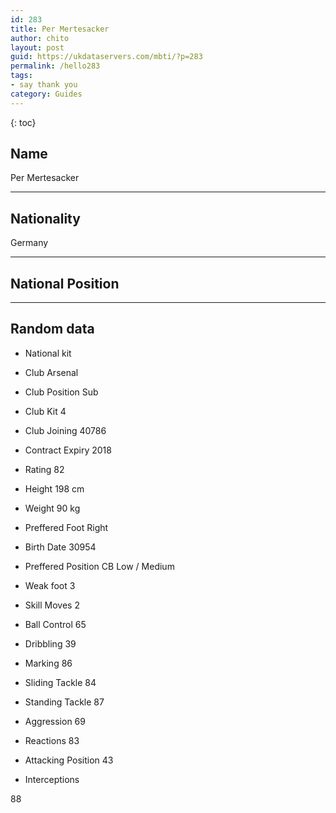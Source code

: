 ```yaml
---
id: 283
title: Per Mertesacker
author: chito
layout: post
guid: https://ukdataservers.com/mbti/?p=283
permalink: /hello283
tags:
- say thank you
category: Guides
---
```



{: toc}

## Name  
Per Mertesacker 

* * *

## Nationality  
Germany 

* * *

## National Position 

* * *

## Random data 

  * National kit 
  * Club 
Arsenal 

  * Club Position 
Sub 

  * Club Kit 
4 

  * Club Joining 
40786 

  * Contract Expiry 
2018 

  * Rating 
82 

  * Height 
198 cm 

  * Weight 
90 kg 

  * Preffered Foot 
Right 

  * Birth Date 
30954 

  * Preffered Position 
CB Low / Medium 

  * Weak foot 
3 

  * Skill Moves 
2 

  * Ball Control 
65 

  * Dribbling 
39 

  * Marking 
86 

  * Sliding Tackle 
84 

  * Standing Tackle 
87 

  * Aggression 
69 

  * Reactions 
83 

  * Attacking Position 
43 

  * Interceptions 

88